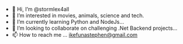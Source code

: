 - 👋 Hi, I’m @stormlex4all
- 👀 I’m interested in movies, animals, science and tech.
- 🌱 I’m currently learning Python and NodeJs...
- 💞️ I’m looking to collaborate on challenging .Net Backend projects...
- 📫 How to reach me ... ikefunastephen@gmail.com

<!---
stormlex4all/stormlex4all is a ✨ special ✨ repository because its `README.md` (this file) appears on your GitHub profile.
You can click the Preview link to take a look at your changes.
--->
